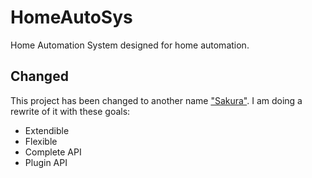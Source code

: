 # HomeAutoSys
Home Automation System designed for home automation.

## Changed
This project has been changed to another name ["Sakura"](https://github.com/mob41/Sakura).
I am doing a rewrite of it with these goals:
- Extendible
- Flexible
- Complete API
- Plugin API
